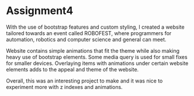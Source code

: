 # Assignment4

With the use of bootstrap features and custom styling, I created a website tailored towards an event called ROBOFEST, where programmers for automation, robotics and computer science and general can meet. 

Website contains simple animations that fit the theme while also making heavy use of bootstrap elements. Some media query is used for small fixes for smaller devices. Overlaying items with animations under certain website elements adds to the appeal and theme of the website. 

Overall, this was an interesting project to make and it was nice to experiment more with z indexes and animations.
